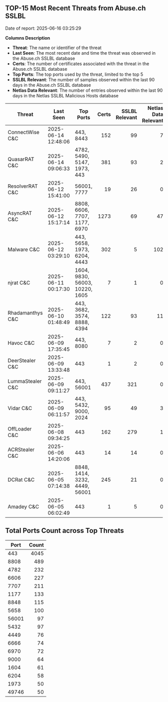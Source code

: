 ## TOP-15 Most Recent Threats from Abuse.ch SSLBL
Date of report: 2025-06-16 03:25:29

**Columns Description**
- **Threat**: The name or identifier of the threat
- **Last Seen**: The most recent date and time the threat was observed in the Abuse.ch SSLBL database
- **Certs**: The number of certificates associated with the threat in the Abuse.ch SSLBL database
- **Top Ports**: The top ports used by the threat, limited to the top 5
- **SSLBL Relevant**: The number of samples observed within the last 90 days in the Abuse.ch SSLBL database
- **Netlas Data Relevant**: The number of entries observed within the last 90 days in the Netlas SSLBL Malicious Hosts database



| Threat                     | Last Seen           | Top Ports          | Certs        | SSLBL Relevant   | Netlas Data Relevant  |
|----------------------------|---------------------|--------------------|-------------:|-----------------:|----------------------:|
| ConnectWise C&C            | 2025-06-14 12:48:06 | 443, 8443 | 152 | 99 | 7 |
| QuasarRAT C&C              | 2025-06-14 09:06:33 | 4782, 5490, 5147, 1973, 443 | 381 | 93 | 2 |
| ResolverRAT C&C            | 2025-06-12 15:41:00 | 56001, 7777 | 19 | 26 | 0 |
| AsyncRAT C&C               | 2025-06-12 15:17:14 | 8808, 6606, 7707, 1177, 6970 | 1273 | 69 | 47 |
| Malware C&C                | 2025-06-12 03:29:10 | 443, 5658, 1973, 6204, 4443 | 302 | 5 | 102 |
| njrat C&C                  | 2025-06-11 00:17:30 | 1604, 9830, 56003, 10220, 1605 | 7 | 1 | 0 |
| Rhadamanthys C&C           | 2025-06-10 01:48:49 | 443, 3682, 3574, 8888, 4394 | 122 | 93 | 11 |
| Havoc C&C                  | 2025-06-09 17:35:45 | 443, 8080 | 7 | 2 | 0 |
| DeerStealer C&C            | 2025-06-09 13:33:48 | 443 | 1 | 2 | 0 |
| LummaStealer C&C           | 2025-06-09 09:11:27 | 443, 56001 | 437 | 321 | 0 |
| Vidar C&C                  | 2025-06-09 06:11:57 | 443, 5432, 9000, 2024 | 95 | 49 | 3 |
| OffLoader C&C              | 2025-06-08 09:34:25 | 443 | 162 | 279 | 1 |
| ACRStealer C&C             | 2025-06-06 14:20:06 | 443 | 14 | 14 | 0 |
| DCRat C&C                  | 2025-06-05 07:14:38 | 8848, 1414, 3232, 4449, 56001 | 245 | 21 | 0 |
| Amadey C&C                 | 2025-06-05 06:02:49 | 443 | 1 | 5 | 0 |

## Total Ports Count across Top Threats
| Port       | Count      |
|------------|-----------:|
| 443 | 4045 |
| 8808 | 489 |
| 4782 | 232 |
| 6606 | 227 |
| 7707 | 211 |
| 1177 | 133 |
| 8848 | 115 |
| 5658 | 100 |
| 56001 | 97 |
| 5432 | 97 |
| 4449 | 76 |
| 6666 | 74 |
| 6970 | 72 |
| 9000 | 64 |
| 1604 | 61 |
| 6204 | 58 |
| 1973 | 50 |
| 49746 | 50 |